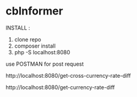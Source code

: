 # cbInformer

INSTALL : 

1) clone repo
2) composer install
3) php -S localhost:8080

use POSTMAN for post request

http://localhost:8080/get-cross-currency-rate-diff

http://localhost:8080/get-currency-rate-diff
